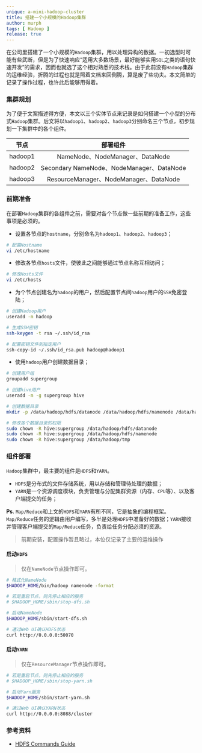 ```yaml
---
unique: a-mini-hadoop-cluster
title: 搭建一个小规模的Hadoop集群
author: murph
tags: [ Hadoop ]
release: true
---
```


在公司里搭建了一个小规模的`Hadoop`集群，用以处理异构的数据。一初选型时可能有些武断，但是为了快速响应“适用大多数场景，最好能够实用`SQL`之类的语句快速开发”的需求，因而也就选了这个相对熟悉的技术栈。由于此前没有`Hadoop`集群的运维经验，折腾的过程也就是照着文档来回倒腾，算是废了些功夫。本文简单的记录了操作过程，也许此后能够用得着。

<!-- more -->

### 集群规划

为了便于文案描述得方便，本文以三个实体节点来记录是如何搭建一个小型的分布式`Hadoop`集群。后文将以`hadoop1`、`hadoop2`、`hadoop3`分别命名三个节点，初步规划一下集群中的各个组件。

|  节点   | 部署组件  |
| :----: | :----: |
| hadoop1  | NameNode、NodeManager、DataNode |
| hadoop2  | Secondary NameNode、NodeManager、DataNode |
| hadoop3  | ResourceManager、NodeManager、DataNode |

### 前期准备

在部署`Hadoop`集群的各组件之前，需要对各个节点做一些前期的准备工作，这些事项是必须的。

- 设置各节点的`hostname`，分别命名为`hadoop1`、`hadoop2`、`hadoop3`；

```sh
# 配置Hostname
vi /etc/hostname
```

- 修改各节点`hosts`文件，使彼此之间能够通过节点名称互相访问；

```sh
# 修改Hosts文件
vi /etc/hosts
```

- 为个节点创建名为`hadoop`的用户，然后配置节点间`hadoop`用户的`SSH`免密登陆；

```sh
# 创建Hadoop用户
useradd -m hadoop

# 生成SSH密钥
ssh-keygen -t rsa ~/.ssh/id_rsa

# 配置密钥文件到指定用户
ssh-copy-id ~/.ssh/id_rsa.pub hadoop@hadoop1
```

- 使用`hadoop`用户创建数据目录；

```sh
# 创建用户组
groupadd supergroup

# 创建hive用户
useradd -m -g supergroup hive

# 创建数据目录
mkdir -p /data/hadoop/hdfs/datanode /data/hadoop/hdfs/namenode /data/hadoop/tmp

# 修改各个数据目录的权限
sudo chown -R hive:supergroup /data/hadoop/hdfs/datanode
sudo chown -R hive:supergroup /data/hadoop/hdfs/namenode
sudo chown -R hive:supergroup /data/hadoop/tmp
```

### 组件部署

`Hadoop`集群中，最主要的组件是`HDFS`和`YARN`。

- `HDFS`是分布式的文件存储系统，用以存储和管理待处理的数据；
- `YARN`是一个资源调度模块，负责管理与分配集群资源（内存、`CPU`等）、以及客户端提交的任务；

**Ps**. `Map/Reduce`和上文的`HDFS`和`YARN`有所不同，它是抽象的编程框架。`Map/Reduce`任务的逻辑由用户编写，多半是处理`HDFS`中准备好的数据；`YARN`接收并管理客户端提交的`Map/Reduce`任务，负责给任务分配必须的资源。

> 前期安装，配置操作暂且略过，本位仅记录了主要的运维操作

#### 启动`HDFS`

> 仅在`NameNode`节点操作即可。

```sh
# 格式化NameNode
$HADOOP_HOME/bin/hadoop namenode -format

# 若是重启节点，则先停止相应的服务
# $HADOOP_HOME/sbin/stop-dfs.sh

# 启动NameNode
$HADOOP_HOME/sbin/start-dfs.sh

# 通过Web UI确认HDFS状态
curl http://0.0.0.0:50070
```

#### 启动`YARN`

> 仅在`ResourceManager`节点操作即可。

```sh
# 若是重启节点，则先停止相应的服务
# $HADOOP_HOME/sbin/stop-yarn.sh

# 启动Yarn服务
$HADOOP_HOME/sbin/start-yarn.sh

# 通过Web UI确认YARN状态
curl http://0.0.0.0:8088/cluster
```


### 参考资料

- [HDFS Commands Guide](https://hadoop.apache.org/docs/r2.7.1/hadoop-project-dist/hadoop-hdfs/HDFSCommands.html#dfs)